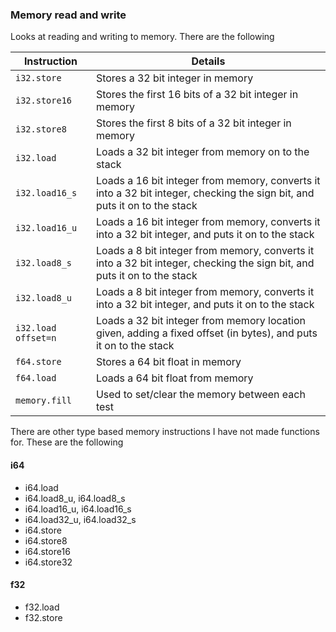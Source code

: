 ### Memory read and write

Looks at reading and writing to memory. There are the following

|Instruction|Details|
|---|---|
|`i32.store`|Stores a 32 bit integer in memory|
|`i32.store16`|Stores the first 16 bits of a 32 bit integer in memory|
|`i32.store8`|Stores the first 8 bits of a 32 bit integer in memory|
|`i32.load`|Loads a 32 bit integer from memory on to the stack|
|`i32.load16_s`|Loads a 16 bit integer from memory, converts it into a 32 bit integer, checking the sign bit, and puts it on to the stack|
|`i32.load16_u`|Loads a 16 bit integer from memory, converts it into a 32 bit integer, and puts it on to the stack|
|`i32.load8_s`|Loads a 8 bit integer from memory, converts it into a 32 bit integer, checking the sign bit, and puts it on to the stack|
|`i32.load8_u`|Loads a 8 bit integer from memory, converts it into a 32 bit integer, and puts it on to the stack|
|`i32.load offset=n`|Loads a 32 bit integer from memory location given, adding a fixed offset (in bytes), and puts it on to the stack|
|`f64.store`|Stores a 64 bit float in memory|
|`f64.load`|Loads a 64 bit float from memory|
|`memory.fill`|Used to set/clear the memory between each test|

There are other type based memory instructions I have not made functions for. These are the following

#### i64
- i64.load
- i64.load8_u, i64.load8_s
- i64.load16_u, i64.load16_s
- i64.load32_u, i64.load32_s
- i64.store
- i64.store8
- i64.store16
- i64.store32

#### f32
- f32.load
- f32.store

